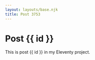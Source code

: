 ```yaml
---
layout: layouts/base.njk
title: Post 3753
---
```


# Post {{ id }}

This is post {{ id }} in my Eleventy project.
